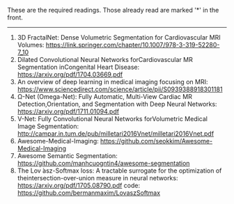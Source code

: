 These are the required readings. Those already read are marked '*' in the front.

*********************************************************************************************************************************

1. 3D FractalNet: Dense Volumetric Segmentation for Cardiovascular MRI Volumes:
     https://link.springer.com/chapter/10.1007/978-3-319-52280-7_10
2. Dilated Convolutional Neural Networks forCardiovascular MR Segmentation inCongenital Heart Disease:
     https://arxiv.org/pdf/1704.03669.pdf
3. An overview of deep learning in medical imaging focusing on MRI:
     https://www.sciencedirect.com/science/article/pii/S0939388918301181
4. Ω-Net (Omega-Net):  Fully Automatic, Multi-View Cardiac MR Detection,Orientation, and Segmentation with Deep Neural Networks:
     https://arxiv.org/pdf/1711.01094.pdf
5. V-Net: Fully Convolutional Neural Networks forVolumetric Medical Image Segmentation:
     http://campar.in.tum.de/pub/milletari2016Vnet/milletari2016Vnet.pdf
6. Awesome-Medical-Imaging:
     https://github.com/seokkim/Awesome-Medical-Imaging
7. Awesome Semantic Segmentation:
     https://github.com/manhcuogntin4/awesome-segmentation
8. The Lov ́asz-Softmax loss: A tractable surrogate for the optimization of theintersection-over-union measure in neural networks:
     https://arxiv.org/pdf/1705.08790.pdf
     code: https://github.com/bermanmaxim/LovaszSoftmax
